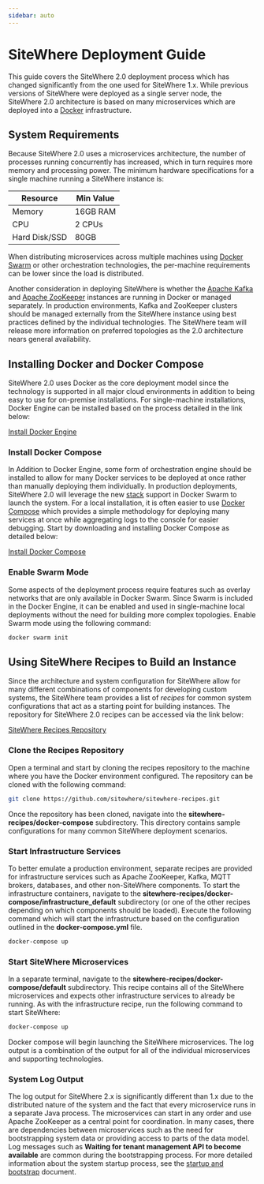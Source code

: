 ```yaml
---
sidebar: auto
---
```


# SiteWhere Deployment Guide

This guide covers the SiteWhere 2.0 deployment process which has changed
significantly from the one used for SiteWhere 1.x. While previous versions
of SiteWhere were deployed as a single server node, the SiteWhere 2.0
architecture is based on many microservices which are deployed into a
[Docker](https://www.docker.com/) infrastructure.

## System Requirements

Because SiteWhere 2.0 uses a microservices architecture, the number of
processes running concurrently has increased, which in turn requires
more memory and processing power. The minimum hardware specifications
for a single machine running a SiteWhere instance is:

| Resource      | Min Value |
| ------------- | --------- |
| Memory        | 16GB RAM  |
| CPU           | 2 CPUs    |
| Hard Disk/SSD | 80GB      |

When distributing microservices across multiple machines using
[Docker Swarm](https://github.com/docker/swarm) or other orchestration
technologies, the per-machine requirements can be lower since the load
is distributed.

Another consideration in deploying SiteWhere is whether the
[Apache Kafka](https://kafka.apache.org/) and
[Apache ZooKeeper](https://zookeeper.apache.org/) instances are running
in Docker or managed separately. In production environments, Kafka and
ZooKeeper clusters should be managed externally from the SiteWhere instance
using best practices defined by the individual technologies. The SiteWhere
team will release more information on preferred topologies as the 2.0
architecture nears general availability.

## Installing Docker and Docker Compose

SiteWhere 2.0 uses Docker as the core deployment model since the technology
is supported in all major cloud environments in addition to being easy to
use for on-premise installations. For single-machine installations, Docker
Engine can be installed based on the process detailed in the link below:

[Install Docker Engine](https://docs.docker.com/engine/installation/)

### Install Docker Compose

In Addition to Docker Engine, some form of orchestration engine should be installed
to allow for many Docker services to be deployed at once rather than manually
deploying them individually. In production deployments, SiteWhere 2.0 will leverage
the new [stack](https://docs.docker.com/engine/reference/commandline/stack_deploy/)
support in Docker Swarm to launch the system. For a local installation, it is often easier to use
[Docker Compose](https://docs.docker.com/compose/install/) which provides a simple
methodology for deploying many services at once while aggregating logs to the console
for easier debugging. Start by downloading and installing Docker Compose as detailed below:

[Install Docker Compose](https://docs.docker.com/compose/install/)

### Enable Swarm Mode

Some aspects of the deployment process require features such as overlay networks that are
only available in Docker Swarm. Since Swarm is included in the Docker Engine, it can
be enabled and used in single-machine local deployments without the need for building
more complex topologies. Enable Swarm mode using the following command:

```sh
docker swarm init
```

## Using SiteWhere Recipes to Build an Instance

Since the architecture and system configuration for SiteWhere allow for many
different combinations of components for developing custom systems, the
SiteWhere team provides a list of _recipes_ for common system configurations
that act as a starting point for building instances. The repository for
SiteWhere 2.0 recipes can be accessed via the link below:

[SiteWhere Recipes Repository](https://github.com/sitewhere/sitewhere-recipes)

### Clone the Recipes Repository

Open a terminal and start by cloning the recipes repository to the machine
where you have the Docker environment configured. The repository can be cloned
with the following command:

```sh
git clone https://github.com/sitewhere/sitewhere-recipes.git
```

Once the repository has been cloned, navigate into the **sitewhere-recipes/docker-compose**
subdirectory. This directory contains sample configurations for many common SiteWhere
deployment scenarios.

### Start Infrastructure Services

To better emulate a production environment, separate recipes are provided for
infrastructure services such as Apache ZooKeeper, Kafka, MQTT brokers, databases, and
other non-SiteWhere components. To start the infrastructure containers, navigate to the
**sitewhere-recipes/docker-compose/infrastructure_default** subdirectory (or one of the other
recipes depending on which components should be loaded). Execute the following command which
will start the infrastructure based on the configuration outlined in the
**docker-compose.yml** file.

```sh
docker-compose up
```

### Start SiteWhere Microservices

In a separate terminal, navigate to the **sitewhere-recipes/docker-compose/default**
subdirectory. This recipe contains all of the SiteWhere microservices and expects
other infrastructure services to already be running. As with the infrastructure recipe,
run the following command to start SiteWhere:

```sh
docker-compose up
```

Docker compose will begin launching the SiteWhere microservices. The log output is a
combination of the output for all of the individual microservices and supporting technologies.

### System Log Output

The log output for SiteWhere 2.x is significantly different than 1.x due to the
distributed nature of the system and the fact that every microservice runs in a
separate Java process. The microservices can start in any order and use Apache ZooKeeper
as a central point for coordination. In many cases, there are dependencies between
microservices such as the need for bootstrapping system data or providing access to
parts of the data model. Log messages such as **Waiting for tenant management API to become available**
are common during the bootstrapping process. For more detailed information about the
system startup process, see the [startup and bootstrap](../guide/README.md) document.
